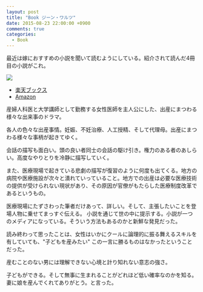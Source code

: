 ```yaml
---
layout: post
title: "Book ジーン・ワルツ"
date: 2015-08-23 22:00:00 +0900
comments: true
categories:
  - Book
---
```

最近は嫁におすすめの小説を聞いて読むようにしている。紹介されて読んだ4冊目の小説がこれ。

<a href="http://hb.afl.rakuten.co.jp/hgc/1368ce62.540143f5.1368ce63.cb671705/?pc=http%3a%2f%2fitem.rakuten.co.jp%2fbook%2f6528344%2f%3fscid%3daf_link_img&amp;m=http%3a%2f%2fm.rakuten.co.jp%2fbook%2fi%2f13707873%2f" target="_blank"><img src ="http://hbb.afl.rakuten.co.jp/hgb/?pc=http%3a%2f%2fthumbnail.image.rakuten.co.jp%2f%400_mall%2fbook%2fcabinet%2f3113%2f9784101333113.jpg%3f_ex%3d400x400&amp;m=http%3a%2f%2fthumbnail.image.rakuten.co.jp%2f%400_mall%2fbook%2fcabinet%2f3113%2f9784101333113.jpg%3f_ex%3d80x80" border="0"></a>

* <a href="http://hb.afl.rakuten.co.jp/hgc/1368ce62.540143f5.1368ce63.cb671705/?pc=http%3a%2f%2fitem.rakuten.co.jp%2fbook%2f6528344%2f%3fscid%3daf_link_txt&amp;m=http%3a%2f%2fm.rakuten.co.jp%2fbook%2fi%2f13707873%2f" target="_blank">楽天ブックス</a>
* <a href="http://www.amazon.co.jp/gp/product/4101333114/ref=as_li_ss_tl?ie=UTF8&camp=247&creative=7399&creativeASIN=4101333114&linkCode=as2&tag=dsea-22">Amazon</a>

産婦人科医と大学講師として勤務する女性医師を主人公にした、出産にまつわる様々な出来事のドラマ。

各人の色々な出産事情。妊娠、不妊治療、人工授精、そして代理母。出産にまつわる様々な事柄が起きてゆく。

会話の描写も面白い。頭の良い者同士の会話の駆け引き。権力のある者のあしらい。高度なやりとりを冷静に描写していく。

また、医療現場で起きている悲劇の描写が復習のように何度も出てくる。地方の病院や医療施設が次々と潰れていっていること。地方での出産は必要な医療技術の提供が受けられない現状があり、その原因が官僚がもたらした医療制度改革であるというもの。

医療現場にたずさわった筆者だけあって、詳しい。そして、主張したいことを登場人物に乗せてまっすぐ伝える。
小説を通じて世の中に提示する。小説が一つのメディアになっている。そういう方法もあるのかと新鮮な発見だった。

読み終わって思ったことは、女性はいかにクールに論理的に振る舞えるスキルを有していても、"子どもを産みたい" この一言に勝るものはなかったということだった。

産むことのない男には理解できない心境と計り知れない意志の強さ。

子どもができる。そして無事に生まれることがどれほど低い確率なのかを知る。
妻に娘を産んでくれてありがとう。と言った。

